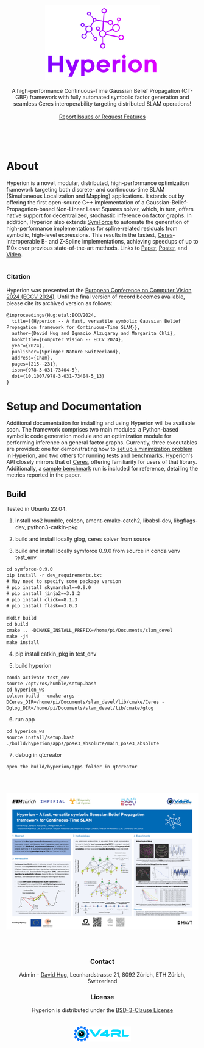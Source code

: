 <html>

<head>
  <meta name="color-scheme" content="light dark">
</head>

<body>
<div align="center">
    <a href="https://github.com/VIS4ROB-lab/hyperion">
        <img width="300" src="resources/images/hyperion_logo.png" alt="">
    </a>
    <br/><br/>
    A high-performance Continuous-Time Gaussian Belief Propagation (CT-GBP) framework with fully
    automated symbolic factor generation and seamless Ceres interoperability targeting
    distributed SLAM operations!
    <br/><br/>
    <a href="https://github.com/VIS4ROB-lab/hyperion/issues">
        Report Issues or Request Features
    </a>
</div>

<br/><br/><br/>

<h1> About </h1>

Hyperion is a novel, modular, distributed, high-performance optimization framework targeting both discrete- and
continuous-time SLAM (Simultaneous Localization and Mapping) applications. It stands out by offering the
first open-source C++ implementation of a Gaussian-Belief-Propagation-based Non-Linear Least Squares solver, which,
in turn, offers native support for decentralized, stochastic inference on factor graphs. In addition, Hyperion also
extends [SymForce](https://github.com/symforce-org/symforce) to automate the generation of high-performance
implementations for spline-related residuals from symbolic, high-level expressions. This results in the fastest,
[Ceres](http://ceres-solver.org)-interoperable B- and Z-Spline implementations, achieving speedups of up to 110x over
previous state-of-the-art methods. Links to [Paper](https://www.ecva.net/papers/eccv_2024/papers_ECCV/papers/04347.pdf),
[Poster](https://eccv2024.ecva.net/media/PosterPDFs/ECCV%202024/2444.png), and
[Video](https://www.youtube.com/watch?v=iubwqTzA8Do).
<br/><br/>

<h3> Citation </h3>

Hyperion was presented at the [European Conference on Computer Vision 2024 (ECCV 2024)](https://eccv2024.ecva.net).
Until the final version of record becomes available, please cite its archived version as follows:

```
@inproceedings{Hug:etal:ECCV2024,
  title={{Hyperion -- A fast, versatile symbolic Gaussian Belief Propagation framework for Continuous-Time SLAM}},  
  author={David Hug and Ignacio Alzugaray and Margarita Chli},
  booktitle={Computer Vision -- ECCV 2024},
  year={2024},
  publisher={Springer Nature Switzerland},
  address={Cham},
  pages={215--231},
  isbn={978-3-031-73404-5},
  doi={10.1007/978-3-031-73404-5_13}
}
```

<h1> Setup and Documentation </h1>

Additional documentation for installing and using Hyperion will be available soon. The framework comprises two main
modules: a Python-based symbolic code generation module and an optimization module for performing inference on general
factor graphs. Currently, three executables are provided: one for demonstrating how to
[set up a minimization problem](apps/pose3_absolute/main.cpp) in Hyperion, and two others for running
[tests](tests/src/hyperion_tests/tests_main.cpp) and
[benchmarks](benchmarks/src/hyperion_benchmarks/benchmarks_main.cpp). Hyperion's API closely mirrors that of
[Ceres](http://ceres-solver.org), offering familiarity for users of that library. Additionally, a
[sample benchmark](benchmarks/benchmark_results.xml) run is included for reference, detailing the metrics reported
in the paper.

<h2> Build </h2>

Tested in Ubuntu 22.04.

1. install ros2 humble, colcon, ament-cmake-catch2, libabsl-dev, libgflags-dev, python3-catkin-pkg

2. build and install locally glog, ceres solver from source

3. build and install locally symforce 0.9.0 from source in conda venv test_env

```
cd symforce-0.9.0
pip install -r dev_requirements.txt
# May need to specify some package version
# pip install skymarshal==0.9.0
# pip install jinja2==3.1.2
# pip install click==8.1.3
# pip install flask==3.0.3

mkdir build
cd build
cmake .. -DCMAKE_INSTALL_PREFIX=/home/pi/Documents/slam_devel
make -j4
make install
```

4. pip install catkin_pkg in test_env

5. build hyperion

```
conda activate test_env
source /opt/ros/humble/setup.bash
cd hyperion_ws
colcon build --cmake-args -DCeres_DIR=/home/pi/Documents/slam_devel/lib/cmake/Ceres -Dglog_DIR=/home/pi/Documents/slam_devel/lib/cmake/glog
```

6. run app
```
cd hyperion_ws
source install/setup.bash
./build/hyperion/apps/pose3_absolute/main_pose3_absolute
```

7. debug in qtcreator
```
open the build/hyperion/apps folder in qtcreator
```

<br/><br/>

<div align="center">
    <a href="https://github.com/VIS4ROB-lab/hyperion">
        <img width="600" src="resources/images/poster.png" alt="">
    </a>
</div>

<br/><br/>


<div align="center">
    <h3> Contact </h3>
    Admin - <a href="mailto:dhug@ethz.ch">David Hug</a>, Leonhardstrasse 21, 8092 Zürich, ETH Zürich, Switzerland
</div>

<div align="center">
    <h3> License </h3>
    Hyperion is distributed under the <a href="LICENSE">BSD-3-Clause License</a>
    <br/><br/><br/>
    <a href="https://asl.ethz.ch/v4rl">
        <source srcset="resources/images/v4rl_logo_light.png" media="(prefers-color-scheme: dark)">
    	<img width="150" src="resources/images/v4rl_logo_dark.png">
    </a>
</div>
</body>

</html>